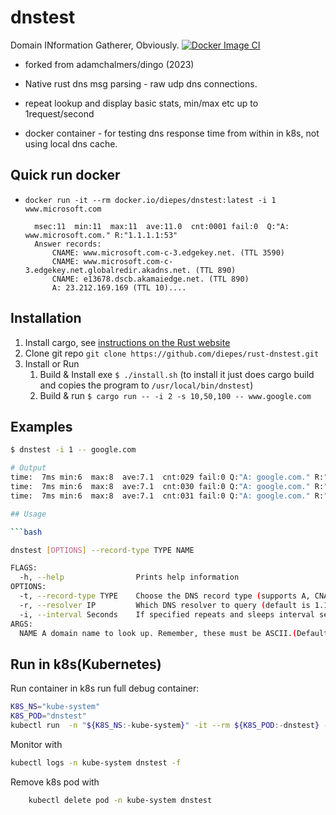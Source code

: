 # dnstest

Domain INformation Gatherer, Obviously.
[![Docker Image CI](https://github.com/diepes/rust-dnstest/actions/workflows/docker-image.yml/badge.svg)](https://github.com/diepes/rust-dnstest/actions/workflows/docker-image.yml)

* forked from adamchalmers/dingo (2023)

* Native rust dns msg parsing - raw udp dns connections.
* repeat lookup and display basic stats, min/max etc up to 1request/second
* docker container - for testing dns response time from within in k8s, not using local dns cache.

## Quick run docker

* ```docker run -it --rm docker.io/diepes/dnstest:latest -i 1 www.microsoft.com``` 

        msec:11  min:11  max:11  ave:11.0  cnt:0001 fail:0  Q:"A: www.microsoft.com." R:"1.1.1.1:53"
        Answer records:
            CNAME: www.microsoft.com-c-3.edgekey.net. (TTL 3590)
            CNAME: www.microsoft.com-c-3.edgekey.net.globalredir.akadns.net. (TTL 890)
            CNAME: e13678.dscb.akamaiedge.net. (TTL 890)
            A: 23.212.169.169 (TTL 10)....

## Installation

1. Install cargo, see [instructions on the Rust website](https://doc.rust-lang.org/cargo/getting-started/installation.html)
2. Clone git repo ```git clone https://github.com/diepes/rust-dnstest.git```
3. Install or Run
   1. Build & Install exe ```$ ./install.sh``` (to install it just does cargo build and copies the program to `/usr/local/bin/dnstest`)
   2. Build & run ```$ cargo run -- -i 2 -s 10,50,100 -- www.google.com```

## Examples

```sh
$ dnstest -i 1 -- google.com

# Output
time:  7ms min:6  max:8  ave:7.1  cnt:029 fail:0 Q:"A: google.com." R:"1.1.1.1:53" Ans:"A: 142.250.204.14 (TTL 279)..."
time:  7ms min:6  max:8  ave:7.1  cnt:030 fail:0 Q:"A: google.com." R:"1.1.1.1:53" Ans:"A: 142.250.204.14 (TTL 249)..."
time:  7ms min:6  max:8  ave:7.1  cnt:031 fail:0 Q:"A: google.com." R:"1.1.1.1:53" Ans:"A: 172.217.24.46 (TTL 264)...."

## Usage

```bash

dnstest [OPTIONS] --record-type TYPE NAME

FLAGS:
  -h, --help                Prints help information
OPTIONS:
  -t, --record-type TYPE    Choose the DNS record type (supports A, CNAME, SOA and AAAA) (default A)
  -r, --resolver IP         Which DNS resolver to query (default is 1.1.1.1:53)
  -i, --interval Seconds    If specified repeats and sleeps interval seconds between dns queries.
ARGS:
  NAME A domain name to look up. Remember, these must be ASCII.(Default google.com)

```
## Run in k8s(Kubernetes)

Run container in k8s
run full debug container:

```bash
K8S_NS="kube-system"
K8S_POD="dnstest"
kubectl run  -n "${K8S_NS:-kube-system}" -it --rm ${K8S_POD:-dnstest} --image=docker.io/diepes/dnstest:latest -- -i 1  -r 100.96.0.10 -s 30,100,150 -- microsoft.com
```

Monitor with

```bash
kubectl logs -n kube-system dnstest -f
```

Remove k8s pod with

```bash
    kubectl delete pod -n kube-system dnstest
```
